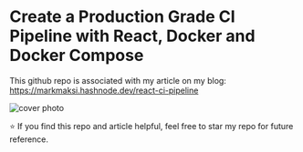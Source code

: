 # Create a Production Grade CI Pipeline with React, Docker and Docker Compose

This github repo is associated with my article on my blog: https://markmaksi.hashnode.dev/react-ci-pipeline

![cover photo](https://i.ibb.co/DfZ9SzT/Create-a-Production-Wor-1600-x-840-px.png)

⭐ If you find this repo and article helpful, feel free to star my repo for future reference.
